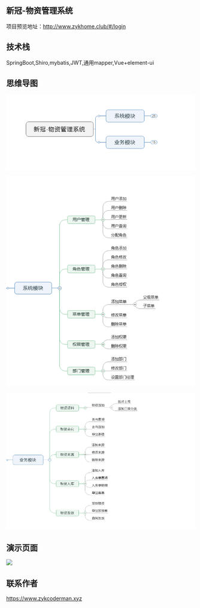 ## 新冠-物资管理系统

项目预览地址：http://www.zykhome.club/#/login

## 技术栈

SpringBoot,Shiro,mybatis,JWT,通用mapper,Vue+element-ui


## 思维导图

![](/images/1.PNG)

![](/images/2.PNG)

![](/images/3.PNG)

## 演示页面

![](http://mawen-ufile.cn-bj.ufileos.com/9ff1a4fe-3d42-4590-bacd-9a0eb0cdac62.PNG?UCloudPublicKey=TOKEN_30fe6ff0-4d19-498b-b286-69be191b1881&Signature=wC3KdIak6SwxMg70voTeTvAPXdg%3D&Expires=1900291804)

## 联系作者

https://www.zykcoderman.xyz
